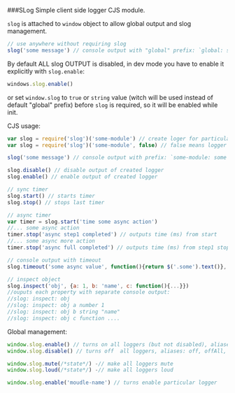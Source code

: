 ###SLog
Simple client side logger CJS module.

`slog` is attached to `window` object to allow  global output and slog management.

```javascript
// use anywhere without requiring slog
slog('some message') // console output with "global" prefix: `global: some message`
```

By default ALL slog OUTPUT is disabled, in dev mode you have to enable it explicitly with `slog.enable`:

```javascript
windows.slog.enable()
```

or set `window.slog` to `true` or `string` value (witch will be used instead of default "global" prefix) before `slog` is required, so it will be enabled while init.

CJS usage:

```javascript
var slog = require('slog')('some-module') // create loger for particular module, output is enabled by default
var slog = require('slog')('some-module', false) // false means logger is disabled on init

slog('some message') // console output with prefix: `some-module: some message`

slog.disable() // disable output of created logger
slog.enable() // enable output of created logger

// sync timer
slog.start() // starts timer
slog.stop() // stops last timer 

// async timer
var timer = slog.start('time some async action')
//... some async action
timer.stop('async step1 completed') // outputs time (ms) from start
//... some async more action 
timer.stop('async full completed') // outputs time (ms) from step1 stop and from start  too

// console output with timeout
slog.timeout('some async value', function(){return $('.some').text()}, 5000) // outputs text() value in .some element in 5 sec

// inspect object
slog.inspect('obj', {a: 1, b: 'name', c: function(){...}}) 
//ouputs each property with separate console output: 
//slog: inspect: obj
//slog: inspect: obj a number 1
//slog: inspect: obj b string "name"
//slog: inspect: obj c function ....

```

Global management:

```javascript
window.slog.enable() // turns on all loggers (but not disabled), aliases: on, onAll, enableAll
window.slog.disable() // turns off  all loggers, aliases: off, offAll, disableAll

window.slog.mute(/*state*/) -// make all loggers mute
window.slog.loud(/*state*/) -// make all loggers loud 

window.slog.enable('moudle-name') // turns enable particular logger





```
